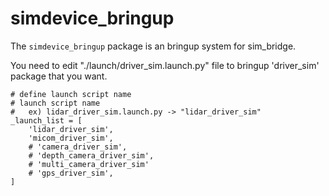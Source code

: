 # simdevice_bringup

The `simdevice_bringup` package is an bringup system for sim_bridge.


You need to edit "./launch/driver_sim.launch.py" file to bringup 'driver_sim' package that you want.

    # define launch script name
    # launch script name
    #   ex) lidar_driver_sim.launch.py -> "lidar_driver_sim"
    _launch_list = [
        'lidar_driver_sim',
        'micom_driver_sim',
        # 'camera_driver_sim',
        # 'depth_camera_driver_sim',
        # 'multi_camera_driver_sim'
        # 'gps_driver_sim',
    ]
